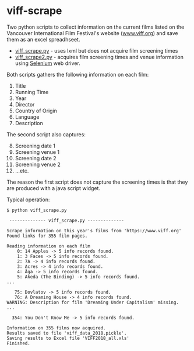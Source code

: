 # viff-scrape

Two python scripts to collect information on the current films listed on the Vancouver International Film Festival's website (www.viff.org) and save them as an excel spreadhseet.

* [viff_scrape.py](viff_scrape.py) - uses lxml but does not acquire film screening times
* [viff_scrape2.py](viff_scrape2.py) - acquires film screening times and venue information using [Selenium](https://selenium-python.readthedocs.io) web driver.

Both scripts gathers the following information on each film:

1. Title
2. Running Time
3. Year
4. Director
5. Country of Origin
6. Language
7. Description

The second script also captures:

8. Screening date 1
9. Screening venue 1
10. Screening date 2
11. Screening venue 2
12. ...etc.

The reason the first script does not capture the screening times is that they are produced with a java script widget.

Typical operation:

```
$ python viff_scrape.py

 -------------- viff_scrape.py --------------

Scrape information on this year's films from 'https://www.viff.org'
Found links for 355 film pages.

Reading information on each film
    0: 14 Apples -> 5 info records found.
    1: 3 Faces -> 5 info records found.
    2: 7A -> 4 info records found.
    3: Acres -> 4 info records found.
    4: Ãga -> 5 info records found.
    5: Akeda (The Binding) -> 5 info records found.
...

   75: Dovlatov -> 5 info records found.
   76: A Dreaming House -> 4 info records found.
WARNING: Description for film 'Dreaming Under Capitalism' missing.
...

  354: You Don't Know Me -> 5 info records found.

Information on 355 films now acquired.
Results saved to file 'viff_data_2018.pickle'.
Saving results to Excel file 'VIFF2018_all.xls'
Finished.
```
